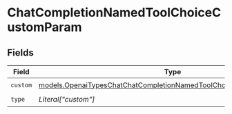 # ChatCompletionNamedToolChoiceCustomParam


## Fields

| Field                                                                                                                                              | Type                                                                                                                                               | Required                                                                                                                                           | Description                                                                                                                                        |
| -------------------------------------------------------------------------------------------------------------------------------------------------- | -------------------------------------------------------------------------------------------------------------------------------------------------- | -------------------------------------------------------------------------------------------------------------------------------------------------- | -------------------------------------------------------------------------------------------------------------------------------------------------- |
| `custom`                                                                                                                                           | [models.OpenaiTypesChatChatCompletionNamedToolChoiceCustomParamCustom](../models/openaitypeschatchatcompletionnamedtoolchoicecustomparamcustom.md) | :heavy_check_mark:                                                                                                                                 | N/A                                                                                                                                                |
| `type`                                                                                                                                             | *Literal["custom"]*                                                                                                                                | :heavy_check_mark:                                                                                                                                 | N/A                                                                                                                                                |